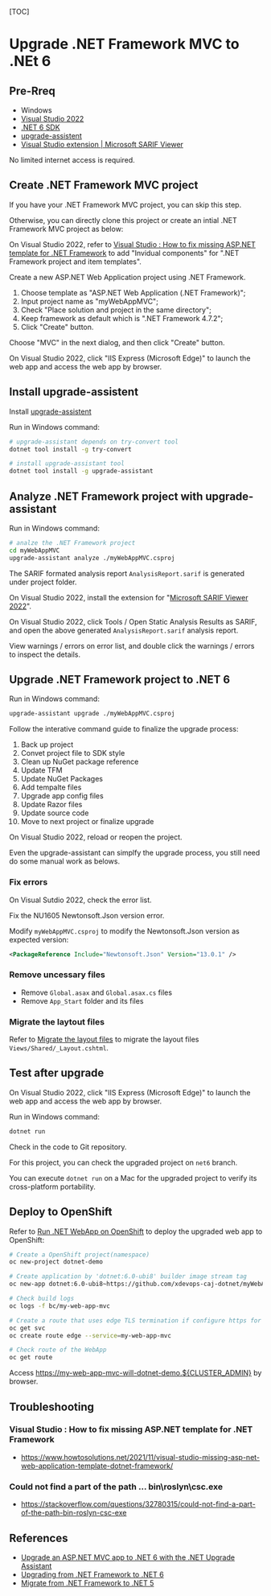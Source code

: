 [TOC]

# Upgrade .NET Framework MVC to .NEt 6

## Pre-Rreq

- Windows
- [Visual Studio 2022](https://visualstudio.microsoft.com/vs/)
- [.NET 6 SDK](https://dotnet.microsoft.com/en-us/download/dotnet)
- [upgrade-assistent](https://github.com/dotnet/upgrade-assistant/)
- [Visual Studio extension | Microsoft SARIF Viewer](https://marketplace.visualstudio.com/items?itemName=WDGIS.MicrosoftSarifViewer)

No limited internet access is required.

## Create .NET Framework MVC project

If you have your .NET Framework MVC project, you can skip this step.

Otherwise, you can directly clone this project or create an intial .NET Framework MVC project as below:

On Visual Studio 2022, refer to [Visual Studio : How to fix missing ASP.NET template for .NET Framework](https://www.howtosolutions.net/2021/11/visual-studio-missing-asp-net-web-application-template-dotnet-framework/) to add "Invidual components" for ".NET Framework project and item templates".

Create a new ASP.NET Web Application project using .NET Framework.
1. Choose template as "ASP.NET Web Application (.NET Framework)";
2. Input project name as "myWebAppMVC";
3. Check "Place solution and project in the same directory";
4. Keep framework as default which is ".NET Framework 4.7.2";
5. Click "Create" button.

Choose "MVC" in the next dialog, and then click "Create" button.

On Visual Studio 2022, click "IIS Express (Microsoft Edge)" to launch the web app and access the web app by browser.

## Install upgrade-assistent

Install [upgrade-assistent](https://github.com/dotnet/upgrade-assistant/)

Run in Windows command:
```bash
# upgrade-assistant depends on try-convert tool
dotnet tool install -g try-convert

# install upgrade-assistant tool
dotnet tool install -g upgrade-assistant

```

## Analyze .NET Framework project with upgrade-assistant

Run in Windows command:
```bash
# analze the .NET Framework project
cd myWebAppMVC
upgrade-assistant analyze ./myWebAppMVC.csproj

```

The SARIF formated analysis report `AnalysisReport.sarif` is generated under project folder.

On Visual Studio 2022, install the extension for "[Microsoft SARIF Viewer 2022](https://marketplace.visualstudio.com/items?itemName=WDGIS.MicrosoftSarifViewer)".

On Visual Studio 2022, click Tools / Open Static Analysis Results as SARIF, and open the above generated `AnalysisReport.sarif` analysis report.

View warnings / errors on error list, and double click the warnings / errors to inspect the details.


## Upgrade .NET Framework project to .NET 6

Run in Windows command:
```bash
upgrade-assistant upgrade ./myWebAppMVC.csproj
```

Follow the interative command guide to finalize the upgrade process:

1. Back up project
2. Convet project file to SDK style
3. Clean up NuGet package reference
4. Update TFM
5. Update NuGet Packages
6. Add tempalte files
7. Upgrade app config files
8. Update Razor files
9. Update source code
10. Move to next project or finalize upgrade

On Visual Studio 2022, reload or reopen the project.

Even the upgrade-assistant can simplfy the upgrade process, you still need do some manual work as belows.

### Fix errors

On Visual Sutdio 2022, check the error list.

Fix the NU1605 Newtonsoft.Json version error.

Modify `myWebAppMVC.csproj` to modify the Newtonsoft.Json version as expected version:
```xml
<PackageReference Include="Newtonsoft.Json" Version="13.0.1" />
```


### Remove uncessary files

- Remove `Global.asax` and `Global.asax.cs` files
- Remove `App_Start` folder and its files

### Migrate the laytout files

Refer to [Migrate the layout files](https://docs.microsoft.com/en-us/aspnet/core/migration/mvc?view=aspnetcore-5.0&preserve-view=true#migrate-the-layout-files) to migrate the layout files `Views/Shared/_Layout.cshtml`.


## Test after upgrade

On Visual Studio 2022, click "IIS Express (Microsoft Edge)" to launch the web app and access the web app by browser.

Run in Windows command:
```bash
dotnet run
```

Check in the code to Git repository.

For this project, you can check the upgraded project on `net6` branch.

You can execute `dotnet run` on a Mac for the upgraded project to verify its cross-platform portability.

## Deploy to OpenShift

Refer to [Run .NET WebApp on OpenShift](https://github.com/xdevops-caj-dotnet/myWebApp) to deploy the upgraded web app to OpenShift:

```bash
# Create a OpenShift project(namespace)
oc new-project dotnet-demo

# Create application by 'dotnet:6.0-ubi8' builder image stream tag
oc new-app dotnet:6.0-ubi8~https://github.com/xdevops-caj-dotnet/myWebAppMVC.git#net6 --name my-web-app-mvc

# Check build logs
oc logs -f bc/my-web-app-mvc

# Create a route that uses edge TLS termination if configure https for .NET app
oc get svc
oc create route edge --service=my-web-app-mvc

# Check route of the WebApp
oc get route

```

Access <https://my-web-app-mvc-will-dotnet-demo.${CLUSTER_ADMIN}> by browser.


## Troubleshooting

### Visual Studio : How to fix missing ASP.NET template for .NET Framework
- <https://www.howtosolutions.net/2021/11/visual-studio-missing-asp-net-web-application-template-dotnet-framework/>

### Could not find a part of the path ... bin\roslyn\csc.exe

- <https://stackoverflow.com/questions/32780315/could-not-find-a-part-of-the-path-bin-roslyn-csc-exe>

## References

- [Upgrade an ASP.NET MVC app to .NET 6 with the .NET Upgrade Assistant](https://docs.microsoft.com/en-us/dotnet/core/porting/upgrade-assistant-aspnetmvc)
- [Upgrading from .NET Framework to .NET 6](https://www.youtube.com/watch?v=cOHXt_0VDRI)
- [Migrate from .NET Framework to .NET 5](https://medium.com/@dumindudesilva/migrate-from-the-net-framework-to-net-5-5aef306d10f5)